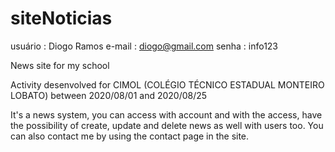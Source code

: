 # siteNoticias

usuário : Diogo Ramos 
e-mail  : diogo@gmail.com
senha   : info123

News site for my school

 Activity desenvolved for CIMOL (COLÉGIO TÉCNICO ESTADUAL MONTEIRO LOBATO) between 2020/08/01 and 2020/08/25

It's a news system, you can access with account and with the access, have the possibility of create, update and delete news as well with users too. You can also contact me by using the contact page in the site.  
